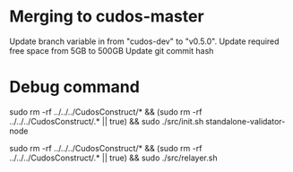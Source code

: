 # Merging to cudos-master

Update branch variable in from "cudos-dev" to "v0.5.0".
Update required free space from 5GB to 500GB
Update git commit hash

# Debug command

sudo rm -rf ../../../CudosConstruct/* && (sudo rm -rf ../../../CudosConstruct/.* || true) && sudo ./src/init.sh standalone-validator-node

sudo rm -rf ../../../CudosConstruct/* && (sudo rm -rf ../../../CudosConstruct/.* || true) && sudo ./src/relayer.sh
